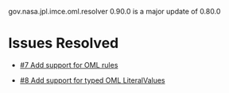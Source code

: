 gov.nasa.jpl.imce.oml.resolver 0.90.0 is a major update of 0.80.0
 
# Issues Resolved

- [#7 Add support for OML rules](https://github.com/JPL-IMCE/gov.nasa.jpl.imce.oml.resolver/issues/7)

- [#8 Add support for typed OML LiteralValues](https://github.com/JPL-IMCE/gov.nasa.jpl.imce.oml.resolver/issues/8)
